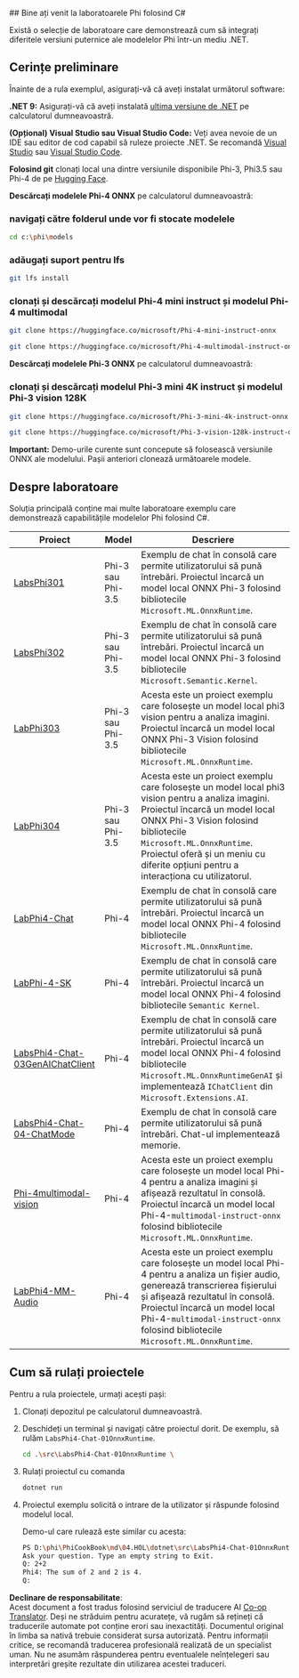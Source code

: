 <!--
CO_OP_TRANSLATOR_METADATA:
{
  "original_hash": "903c509a6d0d1ecce00b849d7f753bdd",
  "translation_date": "2025-07-17T10:41:48+00:00",
  "source_file": "md/04.HOL/dotnet/readme.md",
  "language_code": "ro"
}
-->
﻿## Bine ați venit la laboratoarele Phi folosind C#

Există o selecție de laboratoare care demonstrează cum să integrați diferitele versiuni puternice ale modelelor Phi într-un mediu .NET.

## Cerințe preliminare

Înainte de a rula exemplul, asigurați-vă că aveți instalat următorul software:

**.NET 9:** Asigurați-vă că aveți instalată [ultima versiune de .NET](https://dotnet.microsoft.com/download/dotnet?WT.mc_id=aiml-137032-kinfeylo) pe calculatorul dumneavoastră.

**(Opțional) Visual Studio sau Visual Studio Code:** Veți avea nevoie de un IDE sau editor de cod capabil să ruleze proiecte .NET. Se recomandă [Visual Studio](https://visualstudio.microsoft.com?WT.mc_id=aiml-137032-kinfeylo) sau [Visual Studio Code](https://code.visualstudio.com?WT.mc_id=aiml-137032-kinfeylo).

**Folosind git** clonați local una dintre versiunile disponibile Phi-3, Phi3.5 sau Phi-4 de pe [Hugging Face](https://huggingface.co/collections/lokinfey/phi-4-family-679c6f234061a1ab60f5547c).

**Descărcați modelele Phi-4 ONNX** pe calculatorul dumneavoastră:

### navigați către folderul unde vor fi stocate modelele

```bash
cd c:\phi\models
```

### adăugați suport pentru lfs

```bash
git lfs install 
```

### clonați și descărcați modelul Phi-4 mini instruct și modelul Phi-4 multimodal

```bash
git clone https://huggingface.co/microsoft/Phi-4-mini-instruct-onnx

git clone https://huggingface.co/microsoft/Phi-4-multimodal-instruct-onnx
```

**Descărcați modelele Phi-3 ONNX** pe calculatorul dumneavoastră:

### clonați și descărcați modelul Phi-3 mini 4K instruct și modelul Phi-3 vision 128K

```bash
git clone https://huggingface.co/microsoft/Phi-3-mini-4k-instruct-onnx

git clone https://huggingface.co/microsoft/Phi-3-vision-128k-instruct-onnx-cpu
```

**Important:** Demo-urile curente sunt concepute să folosească versiunile ONNX ale modelului. Pașii anteriori clonează următoarele modele.

## Despre laboratoare

Soluția principală conține mai multe laboratoare exemplu care demonstrează capabilitățile modelelor Phi folosind C#.

| Proiect | Model | Descriere |
| ------------ | -----------| ----------- |
| [LabsPhi301](../../../../../md/04.HOL/dotnet/src/LabsPhi301) | Phi-3 sau Phi-3.5 | Exemplu de chat în consolă care permite utilizatorului să pună întrebări. Proiectul încarcă un model local ONNX Phi-3 folosind bibliotecile `Microsoft.ML.OnnxRuntime`. |
| [LabsPhi302](../../../../../md/04.HOL/dotnet/src/LabsPhi302) | Phi-3 sau Phi-3.5 | Exemplu de chat în consolă care permite utilizatorului să pună întrebări. Proiectul încarcă un model local ONNX Phi-3 folosind bibliotecile `Microsoft.Semantic.Kernel`. |
| [LabPhi303](../../../../../md/04.HOL/dotnet/src/LabsPhi303) | Phi-3 sau Phi-3.5 | Acesta este un proiect exemplu care folosește un model local phi3 vision pentru a analiza imagini. Proiectul încarcă un model local ONNX Phi-3 Vision folosind bibliotecile `Microsoft.ML.OnnxRuntime`. |
| [LabPhi304](../../../../../md/04.HOL/dotnet/src/LabsPhi304) | Phi-3 sau Phi-3.5 | Acesta este un proiect exemplu care folosește un model local phi3 vision pentru a analiza imagini. Proiectul încarcă un model local ONNX Phi-3 Vision folosind bibliotecile `Microsoft.ML.OnnxRuntime`. Proiectul oferă și un meniu cu diferite opțiuni pentru a interacționa cu utilizatorul. | 
| [LabPhi4-Chat](../../../../../md/04.HOL/dotnet/src/LabsPhi4-Chat-01OnnxRuntime) | Phi-4 | Exemplu de chat în consolă care permite utilizatorului să pună întrebări. Proiectul încarcă un model local ONNX Phi-4 folosind bibliotecile `Microsoft.ML.OnnxRuntime`. |
| [LabPhi-4-SK](../../../../../md/04.HOL/dotnet/src/LabsPhi4-Chat-02SK) | Phi-4 | Exemplu de chat în consolă care permite utilizatorului să pună întrebări. Proiectul încarcă un model local ONNX Phi-4 folosind bibliotecile `Semantic Kernel`. |
| [LabsPhi4-Chat-03GenAIChatClient](../../../../../md/04.HOL/dotnet/src/LabsPhi4-Chat-03GenAIChatClient) | Phi-4 | Exemplu de chat în consolă care permite utilizatorului să pună întrebări. Proiectul încarcă un model local ONNX Phi-4 folosind bibliotecile `Microsoft.ML.OnnxRuntimeGenAI` și implementează `IChatClient` din `Microsoft.Extensions.AI`. |
| [LabsPhi4-Chat-04-ChatMode](../../../../../md/04.HOL/dotnet/src/LabsPhi4-Chat-04-ChatMode) | Phi-4 | Exemplu de chat în consolă care permite utilizatorului să pună întrebări. Chat-ul implementează memorie. |
| [Phi-4multimodal-vision](../../../../../md/04.HOL/dotnet/src/LabsPhi4-MultiModal-01Images) | Phi-4 | Acesta este un proiect exemplu care folosește un model local Phi-4 pentru a analiza imagini și afișează rezultatul în consolă. Proiectul încarcă un model local Phi-4-`multimodal-instruct-onnx` folosind bibliotecile `Microsoft.ML.OnnxRuntime`. |
| [LabPhi4-MM-Audio](../../../../../md/04.HOL/dotnet/src/LabsPhi4-MultiModal-02Audio) | Phi-4 | Acesta este un proiect exemplu care folosește un model local Phi-4 pentru a analiza un fișier audio, generează transcrierea fișierului și afișează rezultatul în consolă. Proiectul încarcă un model local Phi-4-`multimodal-instruct-onnx` folosind bibliotecile `Microsoft.ML.OnnxRuntime`. |

## Cum să rulați proiectele

Pentru a rula proiectele, urmați acești pași:

1. Clonați depozitul pe calculatorul dumneavoastră.

1. Deschideți un terminal și navigați către proiectul dorit. De exemplu, să rulăm `LabsPhi4-Chat-01OnnxRuntime`.

    ```bash
    cd .\src\LabsPhi4-Chat-01OnnxRuntime \
    ```

1. Rulați proiectul cu comanda

    ```bash
    dotnet run
    ```

1. Proiectul exemplu solicită o intrare de la utilizator și răspunde folosind modelul local.

   Demo-ul care rulează este similar cu acesta:

   ```bash
   PS D:\phi\PhiCookBook\md\04.HOL\dotnet\src\LabsPhi4-Chat-01OnnxRuntime> dotnet run
   Ask your question. Type an empty string to Exit.
   Q: 2+2
   Phi4: The sum of 2 and 2 is 4.
   Q:
   ```

**Declinare de responsabilitate**:  
Acest document a fost tradus folosind serviciul de traducere AI [Co-op Translator](https://github.com/Azure/co-op-translator). Deși ne străduim pentru acuratețe, vă rugăm să rețineți că traducerile automate pot conține erori sau inexactități. Documentul original în limba sa nativă trebuie considerat sursa autorizată. Pentru informații critice, se recomandă traducerea profesională realizată de un specialist uman. Nu ne asumăm răspunderea pentru eventualele neînțelegeri sau interpretări greșite rezultate din utilizarea acestei traduceri.